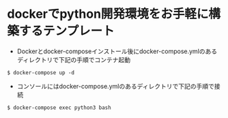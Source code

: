 # dockerでpython開発環境をお手軽に構築するテンプレート

 - Dockerとdocker-composeインストール後にdocker-compose.ymlのあるディレクトリで下記の手順でコンテナ起動
```
$ docker-compose up -d
```
 - コンソールにはdocker-compose.ymlのあるディレクトリで下記の手順で接続
 ```
$ docker-compose exec python3 bash 
```
